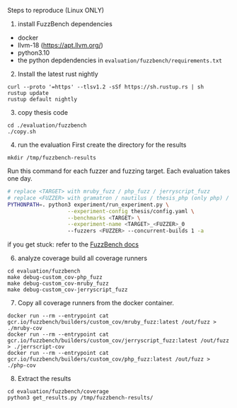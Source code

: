 Steps to reproduce (Linux ONLY)

1. install FuzzBench dependencies
- docker
- llvm-18 (https://apt.llvm.org/)
- python3.10
- the python depdendencies in ``evaluation/fuzzbench/requirements.txt``

2. Install the latest rust nightly
```
curl --proto '=https' --tlsv1.2 -sSf https://sh.rustup.rs | sh
rustup update
rustup default nightly
```

3. copy thesis code
```
cd ./evaluation/fuzzbench
./copy.sh
```

4. run the evaluation
First create the directory for the results
```
mkdir /tmp/fuzzbench-results
```
Run this command for each fuzzer and fuzzing target. Each evaluation takes one day.
``` bash
# replace <TARGET> with mruby_fuzz / php_fuzz / jerryscript_fuzz
# replace <FUZZER> with gramatron / nautilus / thesis_php (only php) / thesis_js (only jerryscript) / thesis_ruby (only mruby)
PYTHONPATH=. python3 experiment/run_experiment.py \
                   --experiment-config thesis/config.yaml \
                   --benchmarks <TARGET> \
                   --experiment-name <TARGET>_<FUZZER>_0
                   --fuzzers <FUZZER> --concurrent-builds 1 -a
```
if you get stuck: refer to the [FuzzBench docs](https://google.github.io/fuzzbench/running-a-local-experiment)

6. analyze coverage
build all coverage runners
```
cd evaluation/fuzzbench
make debug-custom_cov-php_fuzz
make debug-custom_cov-mruby_fuzz
make debug-custom_cov-jerryscript_fuzz
```
7. Copy all coverage runners from the docker container.
```
docker run --rm --entrypoint cat gcr.io/fuzzbench/builders/custom_cov/mruby_fuzz:latest /out/fuzz > ./mruby-cov
docker run --rm --entrypoint cat gcr.io/fuzzbench/builders/custom_cov/jerryscript_fuzz:latest /out/fuzz > ./jerrscript-cov
docker run --rm --entrypoint cat gcr.io/fuzzbench/builders/custom_cov/php_fuzz:latest /out/fuzz > ./php-cov
```
8. Extract the results
```
cd evaluation/fuzzbench/coverage
python3 get_results.py /tmp/fuzzbench-results/
```
